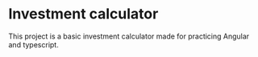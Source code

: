 # Investment calculator

This project is a basic investment calculator made for practicing Angular and typescript.
